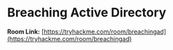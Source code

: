 # Breaching Active Directory

**Room Link:** [https://tryhackme.com/room/breachingad](https://tryhackme.com/room/breachingad)
